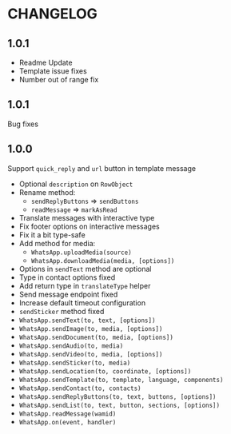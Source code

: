 # CHANGELOG

## 1.0.1
- Readme Update
- Template issue fixes
- Number out of range fix

## 1.0.1
Bug fixes

## 1.0.0

Support `quick_reply` and `url` button in template message


- Optional `description` on `RowObject`
- Rename method:
  - `sendReplyButtons` ⇒ `sendButtons`
  - `readMessage` ⇒ `markAsRead`
- Translate messages with interactive type
- Fix footer options on interactive messages
- Fix it a bit type-safe
- Add method for media:
  - `WhatsApp.uploadMedia(source)`
  - `WhatsApp.downloadMedia(media, [options])`
- Options in `sendText` method are optional
- Type in contact options fixed
- Add return type in `translateType` helper
- Send message endpoint fixed
- Increase default timeout configuration
- `sendSticker` method fixed
- `WhatsApp.sendText(to, text, [options])`
- `WhatsApp.sendImage(to, media, [options])`
- `WhatsApp.sendDocument(to, media, [options])`
- `WhatsApp.sendAudio(to, media)`
- `WhatsApp.sendVideo(to, media, [options])`
- `WhatsApp.sendSticker(to, media)`
- `WhatsApp.sendLocation(to, coordinate, [options])`
- `WhatsApp.sendTemplate(to, template, language, components)`
- `WhatsApp.sendContact(to, contacts)`
- `WhatsApp.sendReplyButtons(to, text, buttons, [options])`
- `WhatsApp.sendList(to, text, button, sections, [options])`
- `WhatsApp.readMessage(wamid)`
- `WhatsApp.on(event, handler)`
